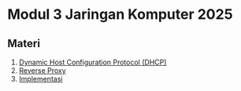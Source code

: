 # Modul 3 Jaringan Komputer 2025

## Materi

1. [Dynamic Host Configuration Protocol (DHCP)](https://github.com/lab-kcks/Modul-Komdat-Jarkom/tree/main/Modul-3/DHCP)
2. [Reverse Proxy](https://github.com/lab-kcks/Modul-Komdat-Jarkom/tree/main/Modul-3/Reverse%20Proxy)
3. [Implementasi](https://github.com/lab-kcks/Modul-Komdat-Jarkom/tree/main/Modul-3/Implementasi)

